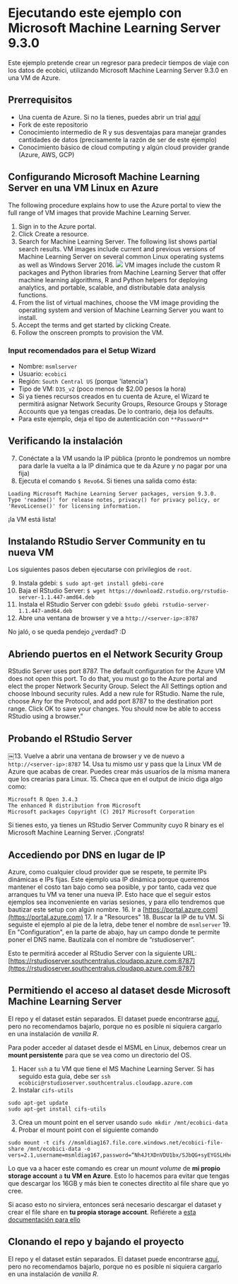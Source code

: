 # Ejecutando este ejemplo con Microsoft Machine Learning Server 9.3.0
Este ejemplo pretende crear un regresor para predecir tiempos de viaje con los datos de ecobici, utilizando Microsoft Machine Learning Server 9.3.0 en una VM de Azure.

## Prerrequisitos
- Una cuenta de Azure. Si no la tienes, puedes abrir un trial [aquí](https://azure.microsoft.com/en-us/offers/ms-azr-0044p/)
- Fork de este repositorio
- Conocimiento intermedio de R y sus desventajas para manejar grandes cantidades de datos (precisamente la razón de ser de este ejemplo)
- Conocimiento básico de cloud computing y algún cloud provider grande (Azure, AWS, GCP)

## Configurando Microsoft Machine Learning Server en una VM Linux en Azure

The following procedure explains how to use the Azure portal to view the full range of VM images that provide Machine Learning Server.

1. Sign in to the Azure portal.
2. Click Create a resource.
3. Search for Machine Learning Server. The following list shows partial search results. VM images include current and previous versions of Machine Learning Server on several common Linux operating systems as well as Windows Server 2016.
![](https://docs.microsoft.com/en-us/machine-learning-server/install/media/machine-learning-server-install-azure-vm/azure-vm-list.png)
VM images include the custom R packages and Python libraries from Machine Learning Server that offer machine learning algorithms, R and Python helpers for deploying analytics, and portable, scalable, and distributable data analysis functions.
4. From the list of virtual machines, choose the VM image providing the operating system and version of Machine Learning Server you want to install.
5. Accept the terms and get started by clicking Create.
6. Follow the onscreen prompts to provision the VM.

### Input recomendados para el Setup Wizard
- Nombre: `msmlserver`
- Usuario: `ecobici`
- Región: `South Central US` (porque 'latencia')
- Tipo de VM: `D3S_v2` (poco menos de $2.00 pesos la hora)
- Si ya tienes recursos creados en tu cuenta de Azure, el Wizard te permitirá asignar Network Security Groups, Resource Groups y Storage Accounts que ya tengas creadas. De lo contrario, deja los defaults.
- Para este ejemplo, deja el tipo de autenticación con `**Password**`

## Verificando la instalación
7. Conéctate a la VM usando la IP pública (pronto le pondremos un nombre para darle la vuelta a la IP dinámica que te da Azure y no pagar por una fija)
8. Ejecuta el comando `$ Revo64`. Si tienes una salida como ésta:
```
Loading Microsoft Machine Learning Server packages, version 9.3.0.
Type 'readme()' for release notes, privacy() for privacy policy, or
'RevoLicense()' for licensing information.
```
¡la VM está lista!
  
## Instalando RStudio Server Community en tu nueva VM
Los siguientes pasos deben ejecutarse con privilegios de `root`.

9. Instala gdebi: `$ sudo apt-get install gdebi-core`
10. Baja el RStudio Server: `$ wget https://download2.rstudio.org/rstudio-server-1.1.447-amd64.deb`
11. Instala el RStudio Server con gdebi: `$sudo gdebi rstudio-server-1.1.447-amd64.deb`
12. Abre una ventana de browser y ve a `http://<server-ip>:8787`

No jaló, o se queda pendejo ¿verdad? :D

## Abriendo puertos en el Network Security Group
RStudio Server uses port 8787. The default configuration for the Azure VM does not open this port. To do that, you must go to the Azure portal and elect the proper Network Security Group. Select the All Settings option and choose Inbound security rules. Add a new rule for RStudio. Name the rule, choose Any for the Protocol, and add port 8787 to the destination port range. Click OK to save your changes. You should now be able to access RStudio using a browser.”

## Probando el RStudio Server
￼13. Vuelve a abrir una ventana de browser y ve de nuevo a `http://<server-ip>:8787`
14. Usa tu mismo usr y pass que la Linux VM de Azure que acabas de crear. Puedes crear más usuarios de la misma manera que los crearías para Linux.
15. Checa que en el output de inicio diga algo como:
```
Microsoft R Open 3.4.3
The enhanced R distribution from Microsoft
Microsoft packages Copyright (C) 2017 Microsoft Corporation
```
Si tienes esto, ya tienes un RStudio Server Community cuyo R binary es el Microsoft Machine Learning Server. ¡Congrats!

## Accediendo por DNS en lugar de IP
Azure, como cualquier cloud provider que se respete, te permite IPs dinámicas e IPs fijas. Este ejemplo usa IP dinámica porque queremos mantener el costo tan bajo como sea posible, y por tanto, cada vez que arranques tu VM va tener una nueva IP. Esto hace que el seguir estos ejemplos sea inconveniente en varias sesiones, y para ello tendremos que bautizar este setup con algún nombre.
16. Ir a [https://portal.azure.com](https://portal.azure.com)
17. Ir a "Resources"
18. Buscar la IP de tu VM. Si seguiste el ejemplo al pie de la letra, debe tener el nombre de `msmlserver`
19. En "Configuration", en la parte de abajo, hay un campo donde te permite poner el DNS name. Bautízala con el nombre de “rstudioserver”.

Esto te permitirá acceder al RStudio Server con la siguiente URL: [https://rstudioserver.southcentralus.cloudapp.azure.com:8787](https://rstudioserver.southcentralus.cloudapp.azure.com:8787)

## Permitiendo el acceso al dataset desde Microsoft Machine Learning Server
El repo y el dataset están separados. El dataset puede encontrarse [aquí](https://msmldiag167.file.core.windows.net/ecobici-file-share/ecobici_2010_2017.csv), pero no recomendamos bajarlo, porque no es posible ni siquiera cargarlo en una instalación de _vanilla R_.

Para poder acceder al dataset desde el MSML en Linux, debemos crear un **mount persistente** para que se vea como un directorio del OS.

1. Hacer `ssh` a tu VM que tiene el MS Machine Learning Server. Si has seguido esta guía, debe ser `ssh ecobici@rstudioserver.southcentralus.cloudapp.azure.com`
2. Instalar `cifs-utils`
```
sudo apt-get update
sudo apt-get install cifs-utils
```
3. Crea un mount point en el server usando `sudo mkdir /mnt/ecobici-data`
4. Probar el mount point con el siguiente comando
```
sudo mount -t cifs //msmldiag167.file.core.windows.net/ecobici-file-share /mnt/ecobici-data -o vers=2.1,username=msmldiag167,password=“Nh4JtXDnVDU1bx/SJbQG+syEYGSLHhen8Qo/+0QGSrjolhl93maUgN97RKXJcHvfNoJyxvs9ApPnodhW/2gC2w==“,dir_mode=0755,file_mode=0755
```
Lo que va a hacer este comando es crear un _mount volume_ de **mi propio storage account** a **tu VM en Azure**. Esto lo hacemos para evitar que tengas que descargar los 16GB y más bien te conectes directito al file share que yo cree.

Si acaso esto no sirviera, entonces será necesario descargar el dataset y crear el file share en **tu propia storage account**. Refiérete a [esta documentación para ello](https://docs.microsoft.com/en-us/azure/storage/files/storage-how-to-create-file-share#Create%20file%20share%20through%20the%20Portal)

## Clonando el repo y bajando el proyecto
El repo y el dataset están separados. El dataset puede encontrarse [aquí](https://msmldiag167.file.core.windows.net/ecobici-file-share/ecobici_2010_2017.csv), pero no recomendamos bajarlo, porque no es posible ni siquiera cargarlo en una instalación de _vanilla R_.


